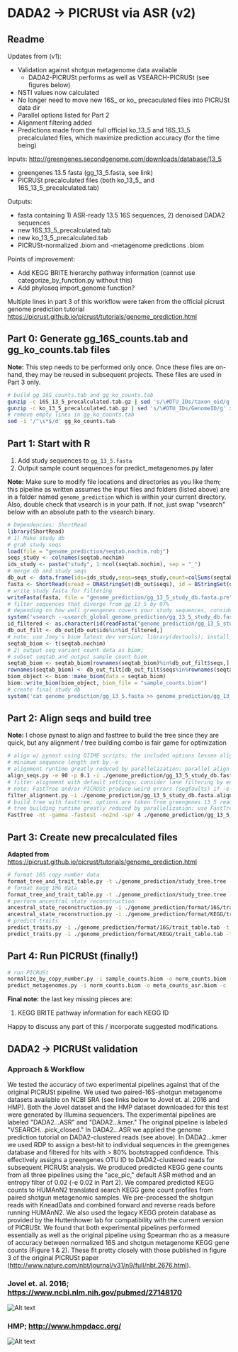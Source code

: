 
# DADA2 -> PICRUSt via ASR (v2)

## Readme
Updates from (v1):
- Validation against shotgun metagenome data available
	- DADA2-PICRUSt performs as well as VSEARCH-PICRUSt (see figures below)
- NSTI values now calculated
- No longer need to move new 16S\_ or ko\_ precaculated files into PICRUSt data dir
- Parallel options listed for Part 2
- Alignment filtering added
- Predictions made from the full official ko_13_5 and 16S_13_5 precalculated files, which maximize prediction accuracy (for the time being)

Inputs:
http://greengenes.secondgenome.com/downloads/database/13_5
- greengenes 13.5 fasta (gg_13_5.fasta, see link)
- PICRUSt precalculated files (both ko_13_5_ and 16S_13_5_precalculated.tab)

Outputs:
- fasta containing 1) ASR-ready 13.5 16S sequences, 2) denoised DADA2 sequences
- new 16S_13_5_precalculated.tab
- new ko_13_5_precalculated.tab
- PICRUSt-normalized .biom and -metagenome predictions .biom

Points of improvement:
- Add KEGG BRITE hierarchy pathway information (cannot use categorize_by_function.py without this)
- Add phyloseq import_genome function?

Multiple lines in part 3 of this workflow were taken from the official picrust genome prediction tutorial https://picrust.github.io/picrust/tutorials/genome_prediction.html

## Part 0: Generate gg_16S_counts.tab and gg_ko_counts.tab files
**Note:** This step needs to be performed only once. Once these files are on-hand, they may be reused in subsequent projects. These files are used in Part 3 only.
```sh
# build gg_16S_counts.tab and gg_ko_counts.tab
gunzip -c 16S_13_5_precalculated.tab.gz | sed 's/\#OTU_IDs/taxon_oid/g' > gg_16S_counts.tab
gunzip -c ko_13_5_precalculated.tab.gz | sed 's/\#OTU_IDs/GenomeID/g' > gg_ko_counts.tab
# remove empty lines in gg_ko_counts.tab
sed -i '/^\s*$/d' gg_ko_counts.tab
```

## Part 1: Start with R
1. Add study sequences to `gg_13_5.fasta`
2. Output sample count sequences for predict_metagenomes.py later

**Note:** Make sure to modify file locations and directories as you like them; this pipeline as written assumes the input files and folders (listed above) are in a folder named `genome_prediction` which is within your current directory. Also, double check that vsearch is in your path. If not, just swap "vsearch" below with an absolute path to the vsearch binary.

```R
# Dependencies: ShortRead
library(ShortRead)
# 1) Make study db
# grab study seqs
load(file = "genome_prediction/seqtab.nochim.robj")
seqs_study <- colnames(seqtab.nochim)
ids_study <- paste("study", 1:ncol(seqtab.nochim), sep = "_")
# merge db and study seqs
db_out <- data.frame(ids=ids_study,seqs=seqs_study,count=colSums(seqtab.nochim))
fasta <- ShortRead(sread = DNAStringSet(db_out$seqs), id = BStringSet(db_out$ids))
# write study fasta for filtering
writeFasta(fasta, file = "genome_prediction/gg_13_5_study_db.fasta.pre")
# filter sequences that diverge from gg_13_5 by 97%
# depending on how well greengenes covers your study sequences, consider reducing 97% to 70 or 50%
system('vsearch --usearch_global genome_prediction/gg_13_5_study_db.fasta.pre --db genome_prediction/gg_13_5.fasta --matched genome_prediction/gg_13_5_study_db.fasta --id 0.97')
id_filtered <- as.character(id(readFasta("genome_prediction/gg_13_5_study_db.fasta")))
db_out_filt <- db_out[db_out$ids%in%id_filtered,]
# note: use Joey's biom latest dev version; library(devtools); install_github("joey711/biom")
seqtab_biom <- t(seqtab.nochim)
# 2) output seq variant count data as biom;
# subset seqtab and output sample count biom
seqtab_biom <- seqtab_biom[rownames(seqtab_biom)%in%db_out_filt$seqs,]
rownames(seqtab_biom) <- db_out_filt[db_out_filt$seqs%in%rownames(seqtab_biom),"ids"]
biom_object <- biom::make_biom(data = seqtab_biom)
biom::write_biom(biom_object, biom_file = "sample_counts.biom")
# create final study db
system('cat genome_prediction/gg_13_5.fasta >> genome_prediction/gg_13_5_study_db.fasta')
```
## Part 2: Align seqs and build tree
**Note:** I chose pynast to align and fasttree to build the tree since they are quick, but any alignment / tree building combo is fair game for optimization
```sh
# align w/ pynast using QIIME scripts; the included options lessen alignment restrictions to prevent alignment failure
# minimum sequence length set by -e
# alignment runtime greatly reduced by parallelization: parallel_align_seqs_pynast.py w/ -O and # of cores
align_seqs.py -e 90 -p 0.1 -i ./genome_prediction/gg_13_5_study_db.fasta -o ./genome_prediction/gg_13_5_study_db.fasta.aligned
# filter alignment with default settings; consider lane filtering by entropy using -e and a low entropy value of ~0.01-0.02
# note: FastTree and/or PICRUSt produce weird errors (segfaults) if -e filters too many lanes
filter_alignment.py -i ./genome_prediction/gg_13_5_study_db.fasta.aligned/gg_13_5_study_db_aligned.fasta -o ./genome_prediction/gg_13_5_study_db.fasta.aligned.filtered/
# build tree with fasttree; options are taken from greengenes 13_5 readme notes
# tree building runtime greatly reduced by parallelization: use FastTreeMP w/ same options instead of FastTree
FastTree -nt -gamma -fastest -no2nd -spr 4 ./genome_prediction/gg_13_5_study_db.fasta.aligned.filtered/gg_13_5_study_db_aligned_pfiltered.fasta > ./genome_prediction/study_tree.tree
```
## Part 3: Create new precalculated files
**Adapted from** https://picrust.github.io/picrust/tutorials/genome_prediction.html

```sh
# format 16S copy number data
format_tree_and_trait_table.py -t ./genome_prediction/study_tree.tree -i gg_16S_counts.tab -o ./genome_prediction/format/16S/
# format kegg IMG data
format_tree_and_trait_table.py -t ./genome_prediction/study_tree.tree -i gg_ko_counts.tab -o ./genome_prediction/format/KEGG/
# perform ancestral state reconstruction
ancestral_state_reconstruction.py -i ./genome_prediction/format/16S/trait_table.tab -t ./genome_prediction/format/16S/pruned_tree.newick -o ./genome_prediction/asr/16S_asr_counts.tab -c ./genome_prediction/asr/asr_ci_16S.tab
ancestral_state_reconstruction.py -i ./genome_prediction/format/KEGG/trait_table.tab -t ./genome_prediction/format/KEGG/pruned_tree.newick -o ./genome_prediction/asr/KEGG_asr_counts.tab -c ./genome_prediction/asr/asr_ci_KEGG.tab
# predict traits
predict_traits.py -i ./genome_prediction/format/16S/trait_table.tab -t ./genome_prediction/format/16S/reference_tree.newick -r ./genome_prediction/asr/16S_asr_counts.tab -o ./genome_prediction/predict_traits/16S_precalculated.tab -a -c ./genome_prediction/asr/asr_ci_16S.tab
predict_traits.py -i ./genome_prediction/format/KEGG/trait_table.tab -t ./genome_prediction/format/KEGG/reference_tree.newick -r ./genome_prediction/asr/KEGG_asr_counts.tab -o ./genome_prediction/predict_traits/ko_precalculated.tab -a -c ./genome_prediction/asr/asr_ci_KEGG.tab
```
## Part 4: Run PICRUSt (finally!)
```sh
# run PICRUSt
normalize_by_copy_number.py -i sample_counts.biom -o norm_counts.biom -c ./genome_prediction/predict_traits/16S_precalculated.tab
predict_metagenomes.py -i norm_counts.biom -o meta_counts_asr.biom -c ./genome_prediction/predict_traits/ko_precalculated.tab
```
**Final note:** the last key missing pieces are:
1. KEGG BRITE pathway information for each KEGG ID

Happy to discuss any part of this / incorporate suggested modifications.

## DADA2 -> PICRUSt validation

### Approach & Workflow
We tested the accuracy of two experimental pipelines against that of the original PICRUSt pipeline. We used two paired-16S-shotgun metagenome datasets available on NCBI SRA (see links below to Jovel et. al. 2016 and HMP). Both the Jovel dataset and the HMP dataset downloaded for this test were generated by Illumina sequencers. The experimental pipelines are labeled "DADA2...ASR" and "DADA2...kmer." The original pipeline is labeled "VSEARCH...pick_closed." In DADA2...ASR we applied the genome prediction tutorial on DADA2-clustered reads (see above). In DADA2...kmer we used RDP to assign a best-hit to individual sequences in the greengenes database and filtered for hits with > 80% bootstrapped confidence. This effectively assigns a greengenes OTU ID to DADA2-clustered reads for subsequent PICRUSt analysis. We produced predicted KEGG gene counts from all three pipelines using the "ace_pic," default ASR method and an entropy filter of 0.02 (-e 0.02 in Part 2). We compared predicted KEGG counts to HUMAnN2 translated search KEGG gene count profiles from paired shotgun metagenomic samples. We pre-processed the shotgun reads with KneadData and combined forward and reverse reads before running HUMAnN2. We also used the legacy KEGG protein database as provided by the Huttenhower lab for compatibility with the current version of PICRUSt. We found that both experimental pipelines performed essentially as well as the original pipeline using Spearman rho as a measure of accuracy between normalized 16S and shotgun metagenome KEGG gene counts (Figure 1 & 2). These fit pretty closely with those published in figure 3 of the original PICRUSt paper (http://www.nature.com/nbt/journal/v31/n9/full/nbt.2676.html).
### Jovel et. al. 2016; https://www.ncbi.nlm.nih.gov/pubmed/27148170
![Alt text](https://github.com/vmaffei/dada2_to_picrust/blob/master/jovel_asr_kmer_closed.png?raw=true "Jovel et. al. 2016 Results")
### HMP; http://www.hmpdacc.org/
![Alt text](https://github.com/vmaffei/dada2_to_picrust/blob/master/hmp_asr_kmer_closed_all.png?raw=true "HMP Results")

